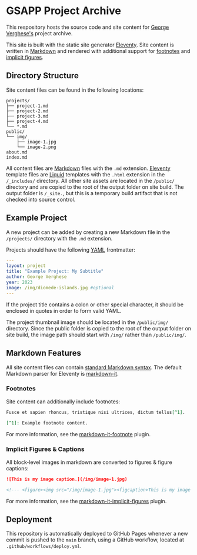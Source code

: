 # GSAPP Project Archive

This respository hosts the source code and site content for [George Verghese's](www.george-verghese.com) project archive.

This site is built with the static site generator [Eleventy](https://www.11ty.dev/docs/).
Site content is written in [Markdown](https://www.markdownguide.org/) and rendered with additional
support for [footnotes](https://github.com/markdown-it/markdown-it-footnote) and
[implicit figures](https://github.com/arve0/markdown-it-implicit-figures).


## Directory Structure

Site content files can be found in the following locations:

```
projects/
├── project-1.md
├── project-2.md
├── project-3.md
├── project-4.md
└── *.md
public/
└── img/
    ├── image-1.jpg
    └── image-2.png
about.md
index.md
```

All content files are [Markdown](https://www.markdownguide.org/) files with the `.md` extension.
[Eleventy](https://www.11ty.dev/docs/) template files are [Liquid](https://liquidjs.com/) templates
with the `.html` extension in the `/_includes/` directory. All other site assets are located in the
`/public/` directory and are copied to the root of the output folder on site build. The output folder
is `/_site.`, but this is a temporary build artifact that is not checked into source control.

## Example Project

A new project can be added by creating a new Markdown file in the `/projects/` directory with the `.md` extension.

Projects should have the following [YAML](https://yaml.org/) frontmatter:

```yaml
---
layout: project
title: "Example Project: My Subtitle"
author: George Verghese
year: 2023
image: /img/diomede-islands.jpg #optional
---
```

If the project title contains a colon or other special character, it should be enclosed in quotes in order to form
valid YAML.

The project thumbnail image should be located in the `/public/img/` directory. Since the public folder is copied to
the root of the output folder on site build, the image path should start with `/img/` rather than `/public/img/`.

## Markdown Features

All site content files can contain [standard Markdown syntax](https://www.markdownguide.org/basic-syntax/).
The default Markdown parser for Eleventy is [markdown-it](https://github.com/markdown-it/markdown-it).

### Footnotes

Site content can additionally include footnotes:

```md
Fusce et sapien rhoncus, tristique nisi ultrices, dictum tellus[^1].

[^1]: Example footnote content.
```

For more information, see the [markdown-it-footnote](https://github.com/markdown-it/markdown-it-footnote) plugin.

### Implicit Figures & Captions

All block-level images in markdown are converted to figures & figure captions:

```md
![This is my image caption.](/img/image-1.jpg)

<!--- <figure><img src="/img/image-1.jpg"><figcaption>This is my image caption.</figcaption></figure> -->
```

For more information, see the [markdown-it-implicit-figures](https://github.com/arve0/markdown-it-implicit-figures) plugin.

## Deployment

This repository is automatically deployed to GitHub Pages whenever a new commit is pushed to the `main` branch, using
a GitHub workflow, located at `.github/workflows/deploy.yml`.
